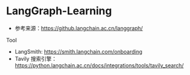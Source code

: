 # LangGraph-Learning

- 参考来源：https://github.langchain.ac.cn/langgraph/

Tool
- LangSmith: https://smith.langchain.com/onboarding
- Tavily 搜索引擎：https://python.langchain.ac.cn/docs/integrations/tools/tavily_search/